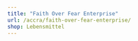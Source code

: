 ```yaml
---
title: "Faith Over Fear Enterprise"
url: /accra/faith-over-fear-enterprise/
shop: Lebensmittel
---
```


